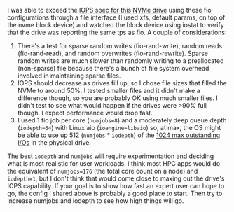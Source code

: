 I was able to exceed the [IOPS spec for this NVMe drive][1] using these fio
configurations through a file interface (I used xfs, default params, on top of
the nvme block device) and watched the block device using iostat to verify
that the drive was reporting the same tps as fio.  A couple of considerations:

1. There's a test for sparse random writes (fio-rand-write), random reads
   (fio-rand-read), and random overwrites (fio-rand-rewrite). Sparse random
   writes are much slower than randomly writing to a preallocated (non-sparse)
   file because there's a bunch of file system overhead involved in maintaining
   sparse files.
2. IOPS should decrease as drives fill up, so I chose file sizes that filled
   the NVMe to around 50%.  I tested smaller files and it didn't make a
   difference though, so you are probably OK using much smaller files. I didn't
   test to see what would happen if the drives were >90% full though. I expect
   performance would drop fast.
3. I used 1 fio job per core (`numjobs=8`) and a moderately deep queue depth
   (`iodepth=64`) with Linux aio (`ioengine=libaio`) so, at max, the OS might be
   able to use up 512 (`numjobs` * `iodepth`) of the [1024 max outstanding I/Os][2]
   in the physical drive.

The best `iodepth` and `numjobs` will require experimentation and deciding what
is most realistic for user workloads. I think most HPC apps would do the
equivalent of `numjobs=176` (the total core count on a node) and `iodepth=1`,
but I don't think that would come close to maxing out the drive's IOPS
capability. If your goal is to show how fast an expert user can hope to go,
the config I shared above is probably a good place to start. Then try to
increase numjobs and iodepth to see how high things will go.

[1]: https://learn.microsoft.com/en-us/azure/virtual-machines/lsv3-series
[2]: https://learn.microsoft.com/en-us/azure/virtual-machines/linux/storage-performance
